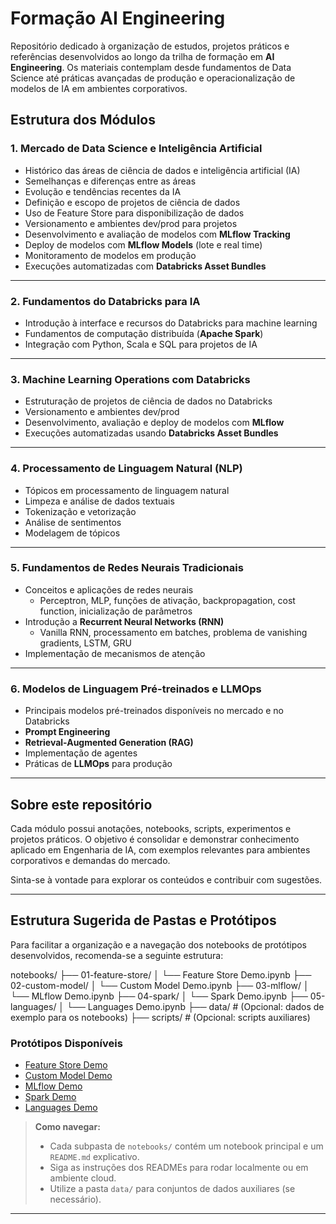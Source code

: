 # Formação AI Engineering

Repositório dedicado à organização de estudos, projetos práticos e referências desenvolvidos ao longo da trilha de formação em **AI Engineering**. Os materiais contemplam desde fundamentos de Data Science até práticas avançadas de produção e operacionalização de modelos de IA em ambientes corporativos.

## Estrutura dos Módulos

### 1. Mercado de Data Science e Inteligência Artificial

- Histórico das áreas de ciência de dados e inteligência artificial (IA)
- Semelhanças e diferenças entre as áreas
- Evolução e tendências recentes da IA
- Definição e escopo de projetos de ciência de dados
- Uso de Feature Store para disponibilização de dados
- Versionamento e ambientes dev/prod para projetos
- Desenvolvimento e avaliação de modelos com **MLflow Tracking**
- Deploy de modelos com **MLflow Models** (lote e real time)
- Monitoramento de modelos em produção
- Execuções automatizadas com **Databricks Asset Bundles**

---

### 2. Fundamentos do Databricks para IA

- Introdução à interface e recursos do Databricks para machine learning
- Fundamentos de computação distribuída (**Apache Spark**)
- Integração com Python, Scala e SQL para projetos de IA

---

### 3. Machine Learning Operations com Databricks

- Estruturação de projetos de ciência de dados no Databricks
- Versionamento e ambientes dev/prod
- Desenvolvimento, avaliação e deploy de modelos com **MLflow**
- Execuções automatizadas usando **Databricks Asset Bundles**

---

### 4. Processamento de Linguagem Natural (NLP)

- Tópicos em processamento de linguagem natural
- Limpeza e análise de dados textuais
- Tokenização e vetorização
- Análise de sentimentos
- Modelagem de tópicos

---

### 5. Fundamentos de Redes Neurais Tradicionais

- Conceitos e aplicações de redes neurais
    - Perceptron, MLP, funções de ativação, backpropagation, cost function, inicialização de parâmetros
- Introdução a **Recurrent Neural Networks (RNN)**
    - Vanilla RNN, processamento em batches, problema de vanishing gradients, LSTM, GRU
- Implementação de mecanismos de atenção

---

### 6. Modelos de Linguagem Pré-treinados e LLMOps

- Principais modelos pré-treinados disponíveis no mercado e no Databricks
- **Prompt Engineering**
- **Retrieval-Augmented Generation (RAG)**
- Implementação de agentes
- Práticas de **LLMOps** para produção

---

## Sobre este repositório

Cada módulo possui anotações, notebooks, scripts, experimentos e projetos práticos. O objetivo é consolidar e demonstrar conhecimento aplicado em Engenharia de IA, com exemplos relevantes para ambientes corporativos e demandas do mercado.

Sinta-se à vontade para explorar os conteúdos e contribuir com sugestões.

---

## Estrutura Sugerida de Pastas e Protótipos

Para facilitar a organização e a navegação dos notebooks de protótipos desenvolvidos, recomenda-se a seguinte estrutura:

notebooks/
├── 01-feature-store/
│   └── Feature Store Demo.ipynb
├── 02-custom-model/
│   └── Custom Model Demo.ipynb
├── 03-mlflow/
│   └── MLflow Demo.ipynb
├── 04-spark/
│   └── Spark Demo.ipynb
├── 05-languages/
│   └── Languages Demo.ipynb
├── data/         # (Opcional: dados de exemplo para os notebooks)
├── scripts/      # (Opcional: scripts auxiliares)


### Protótipos Disponíveis

- [Feature Store Demo](notebooks/01-feature-store/Feature%20Store%20Demo.ipynb)
- [Custom Model Demo](notebooks/02-custom-model/Custom%20Model%20Demo.ipynb)
- [MLflow Demo](notebooks/03-mlflow/MLflow%20Demo.ipynb)
- [Spark Demo](notebooks/04-spark/Spark%20Demo.ipynb)
- [Languages Demo](notebooks/05-languages/Languages%20Demo.ipynb)

> **Como navegar:**  
> - Cada subpasta de `notebooks/` contém um notebook principal e um `README.md` explicativo.
> - Siga as instruções dos READMEs para rodar localmente ou em ambiente cloud.
> - Utilize a pasta `data/` para conjuntos de dados auxiliares (se necessário).

---
